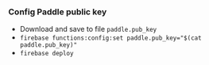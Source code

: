 ### Config Paddle public key
- Download and save to file `paddle.pub_key`
- `firebase functions:config:set paddle.pub_key="$(cat paddle.pub_key)"`
- `firebase deploy`